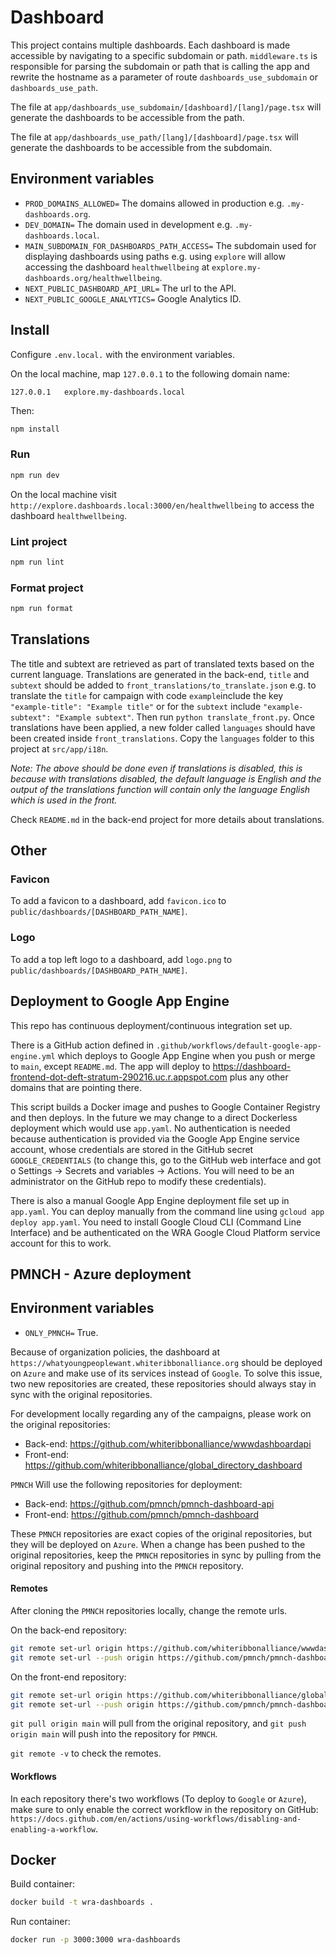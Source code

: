 # Dashboard

This project contains multiple dashboards. Each dashboard is made accessible by navigating to a specific
subdomain or path. `middleware.ts` is responsible for parsing the subdomain or path that is calling the app and rewrite
the hostname as a parameter of route `dashboards_use_subdomain` or `dashboards_use_path`.

The file at `app/dashboards_use_subdomain/[dashboard]/[lang]/page.tsx` will generate the dashboards to be accessible
from the path.

The file at `app/dashboards_use_path/[lang]/[dashboard]/page.tsx` will generate the dashboards to be accessible from the
subdomain.

## Environment variables

- `PROD_DOMAINS_ALLOWED=` The domains allowed in production e.g. `.my-dashboards.org`.
- `DEV_DOMAIN=` The domain used in development e.g. `.my-dashboards.local`.
- `MAIN_SUBDOMAIN_FOR_DASHBOARDS_PATH_ACCESS=` The subdomain used for displaying dashboards using paths e.g.
  using `explore` will allow accessing the dashboard `healthwellbeing`
  at `explore.my-dashboards.org/healthwellbeing`.
- `NEXT_PUBLIC_DASHBOARD_API_URL=` The url to the API.
- `NEXT_PUBLIC_GOOGLE_ANALYTICS=` Google Analytics ID.

## Install

Configure `.env.local.` with the environment variables.

On the local machine, map `127.0.0.1` to the following domain name:

```text
127.0.0.1   explore.my-dashboards.local
```

Then:

```bash
npm install
```

### Run

```bash
npm run dev
```

On the local machine visit `http://explore.dashboards.local:3000/en/healthwellbeing` to access the
dashboard `healthwellbeing`.

### Lint project

```bash
npm run lint
```

### Format project

```bash
npm run format
```

## Translations

The title and subtext are retrieved as part of translated texts based on the current language. Translations are
generated in the back-end, `title` and `subtext` should be added to `front_translations/to_translate.json` e.g. to
translate the `title` for campaign with code `example`include the key `"example-title": "Example title"` or for the
`subtext` include `"example-subtext": "Example subtext"`. Then run `python translate_front.py`. Once translations have
been applied, a new folder called `languages` should have been created inside `front_translations`. Copy the
`languages` folder to this project at `src/app/i18n`.

*Note: The above should be done even if translations is disabled, this is because with translations disabled, the
default language is English and the output of the translations function will contain only the language English which is
used in the front.*

Check `README.md` in the back-end project for more details about translations.

## Other

### Favicon

To add a favicon to a dashboard, add `favicon.ico` to `public/dashboards/[DASHBOARD_PATH_NAME]`.

### Logo

To add a top left logo to a dashboard, add `logo.png` to `public/dashboards/[DASHBOARD_PATH_NAME]`.

## Deployment to Google App Engine

This repo has continuous deployment/continuous integration set up.

There is a GitHub action defined in `.github/workflows/default-google-app-engine.yml` which deploys to Google App Engine
when you push or merge to `main`, except `README.md`. The app will deploy
to https://dashboard-frontend-dot-deft-stratum-290216.uc.r.appspot.com plus any other domains that are pointing there.

This script builds a Docker image and pushes to Google Container Registry and then deploys. In the future we may change
to a direct Dockerless deployment which would use `app.yaml`. No authentication is needed because authentication is
provided
via the Google App Engine service account, whose credentials are stored in the GitHub secret `GOOGLE_CREDENTIALS` (to
change this, go to the GitHub web interface and got o Settings -> Secrets and variables -> Actions. You will need to be
an administrator on the GitHub repo to modify these credentials).

There is also a manual Google App Engine deployment file set up in `app.yaml`. You can deploy manually from the command
line using `gcloud app deploy app.yaml`. You need to install Google Cloud CLI (Command Line Interface) and be
authenticated on the WRA Google Cloud Platform service account for this to work.

## PMNCH - Azure deployment

## Environment variables

- `ONLY_PMNCH=` True.

Because of organization policies, the dashboard at `https://whatyoungpeoplewant.whiteribbonalliance.org` should be
deployed on `Azure` and make use of its services instead of `Google`. To solve this issue, two new repositories are
created, these repositories should always stay in sync with the original repositories.

For development locally regarding any of the campaigns, please work on the original repositories:

- Back-end: https://github.com/whiteribbonalliance/wwwdashboardapi
- Front-end: https://github.com/whiteribbonalliance/global_directory_dashboard

`PMNCH` Will use the following repositories for deployment:

- Back-end: https://github.com/pmnch/pmnch-dashboard-api
- Front-end: https://github.com/pmnch/pmnch-dashboard

These `PMNCH` repositories are exact copies of the original repositories, but they will be deployed on `Azure`.
When a change has been pushed to the original repositories, keep the `PMNCH` repositories in sync by pulling from
the original repository and pushing into the `PMNCH` repository.

#### Remotes

After cloning the `PMNCH` repositories locally, change the remote urls.

On the back-end repository:

```bash
git remote set-url origin https://github.com/whiteribbonalliance/wwwdashboardapi.git
git remote set-url --push origin https://github.com/pmnch/pmnch-dashboard-api.git
```

On the front-end repository:

```bash
git remote set-url origin https://github.com/whiteribbonalliance/global_directory_dashboard.git
git remote set-url --push origin https://github.com/pmnch/pmnch-dashboard.git
```

`git pull origin main` will pull from the original repository, and `git push origin main` will push into the repository
for `PMNCH`.

`git remote -v` to check the remotes.

#### Workflows

In each repository there's two workflows (To deploy to `Google` or `Azure`), make sure to only enable the correct
workflow in
the repository on GitHub: `https://docs.github.com/en/actions/using-workflows/disabling-and-enabling-a-workflow`.

## Docker

Build container:

```bash
docker build -t wra-dashboards .
```

Run container:

```bash
docker run -p 3000:3000 wra-dashboards
```